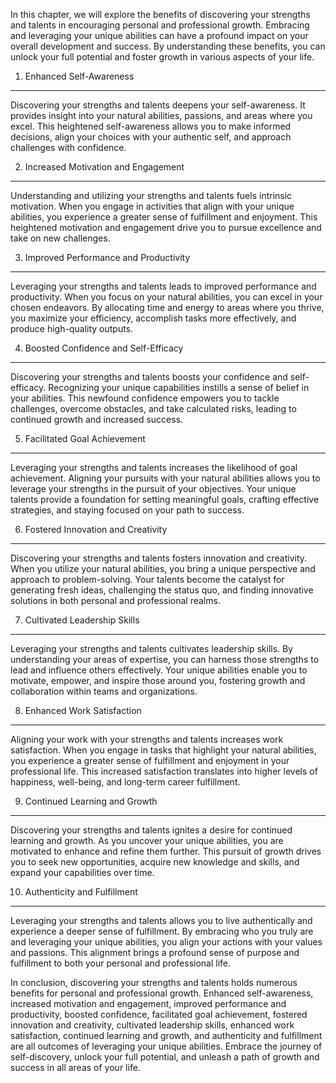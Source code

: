 
In this chapter, we will explore the benefits of discovering your strengths and talents in encouraging personal and professional growth. Embracing and leveraging your unique abilities can have a profound impact on your overall development and success. By understanding these benefits, you can unlock your full potential and foster growth in various aspects of your life.

1. Enhanced Self-Awareness
--------------------------

Discovering your strengths and talents deepens your self-awareness. It provides insight into your natural abilities, passions, and areas where you excel. This heightened self-awareness allows you to make informed decisions, align your choices with your authentic self, and approach challenges with confidence.

2. Increased Motivation and Engagement
--------------------------------------

Understanding and utilizing your strengths and talents fuels intrinsic motivation. When you engage in activities that align with your unique abilities, you experience a greater sense of fulfillment and enjoyment. This heightened motivation and engagement drive you to pursue excellence and take on new challenges.

3. Improved Performance and Productivity
----------------------------------------

Leveraging your strengths and talents leads to improved performance and productivity. When you focus on your natural abilities, you can excel in your chosen endeavors. By allocating time and energy to areas where you thrive, you maximize your efficiency, accomplish tasks more effectively, and produce high-quality outputs.

4. Boosted Confidence and Self-Efficacy
---------------------------------------

Discovering your strengths and talents boosts your confidence and self-efficacy. Recognizing your unique capabilities instills a sense of belief in your abilities. This newfound confidence empowers you to tackle challenges, overcome obstacles, and take calculated risks, leading to continued growth and increased success.

5. Facilitated Goal Achievement
-------------------------------

Leveraging your strengths and talents increases the likelihood of goal achievement. Aligning your pursuits with your natural abilities allows you to leverage your strengths in the pursuit of your objectives. Your unique talents provide a foundation for setting meaningful goals, crafting effective strategies, and staying focused on your path to success.

6. Fostered Innovation and Creativity
-------------------------------------

Discovering your strengths and talents fosters innovation and creativity. When you utilize your natural abilities, you bring a unique perspective and approach to problem-solving. Your talents become the catalyst for generating fresh ideas, challenging the status quo, and finding innovative solutions in both personal and professional realms.

7. Cultivated Leadership Skills
-------------------------------

Leveraging your strengths and talents cultivates leadership skills. By understanding your areas of expertise, you can harness those strengths to lead and influence others effectively. Your unique abilities enable you to motivate, empower, and inspire those around you, fostering growth and collaboration within teams and organizations.

8. Enhanced Work Satisfaction
-----------------------------

Aligning your work with your strengths and talents increases work satisfaction. When you engage in tasks that highlight your natural abilities, you experience a greater sense of fulfillment and enjoyment in your professional life. This increased satisfaction translates into higher levels of happiness, well-being, and long-term career fulfillment.

9. Continued Learning and Growth
--------------------------------

Discovering your strengths and talents ignites a desire for continued learning and growth. As you uncover your unique abilities, you are motivated to enhance and refine them further. This pursuit of growth drives you to seek new opportunities, acquire new knowledge and skills, and expand your capabilities over time.

10. Authenticity and Fulfillment
--------------------------------

Leveraging your strengths and talents allows you to live authentically and experience a deeper sense of fulfillment. By embracing who you truly are and leveraging your unique abilities, you align your actions with your values and passions. This alignment brings a profound sense of purpose and fulfillment to both your personal and professional life.

In conclusion, discovering your strengths and talents holds numerous benefits for personal and professional growth. Enhanced self-awareness, increased motivation and engagement, improved performance and productivity, boosted confidence, facilitated goal achievement, fostered innovation and creativity, cultivated leadership skills, enhanced work satisfaction, continued learning and growth, and authenticity and fulfillment are all outcomes of leveraging your unique abilities. Embrace the journey of self-discovery, unlock your full potential, and unleash a path of growth and success in all areas of your life.
